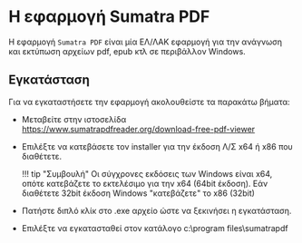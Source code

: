 # Η εφαρμογή Sumatra PDF

Η εφαρμογή ```Sumatra PDF``` είναι μία ΕΛ/ΛΑΚ εφαρμογή για την ανάγνωση και εκτύπωση αρχείων pdf, epub κτλ σε περιβάλλον Windows.

## Εγκατάσταση

Για να εγκαταστήσετε την εφαρμογή ακολουθείστε τα παρακάτω βήματα:

- Μεταβείτε στην ιστοσελίδα https://www.sumatrapdfreader.org/download-free-pdf-viewer
- Επιλέξτε να κατεβάσετε τον installer για την έκδοση Λ/Σ x64 ή x86 που διαθέτετε.

   !!! tip "Συμβουλή"
        Οι σύγχρονες εκδόσεις των Windows είναι x64, οπότε κατεβάζετε το εκτελέσιμο για την x64 (64bit έκδοση). Εάν διαθέτετε 32bit έκδοση Windows "κατεβάζετε" το x86 (32bit)

- Πατήστε διπλό κλίκ στο .exe αρχείο ώστε να ξεκινήσει η εγκατάσταση.
- Επιλέξτε να εγκατασταθεί στον κατάλογο c:\program files\sumatrapdf

